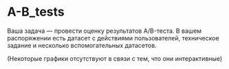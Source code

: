 # A-B_tests
Ваша задача — провести оценку результатов A/B-теста. В вашем распоряжении есть датасет с действиями пользователей, техническое задание и несколько вспомогательных датасетов.

(Некоторые графики отсутствуют в связи с тем, что они интерактивные)
